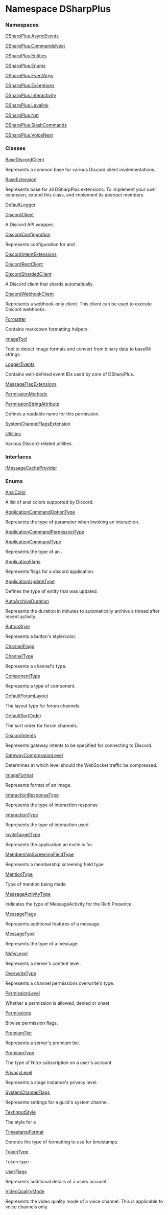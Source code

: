 # Namespace DSharpPlus

### Namespaces

[DSharpPlus.AsyncEvents](DSharpPlus.AsyncEvents.md)

[DSharpPlus.CommandsNext](DSharpPlus.CommandsNext.md)

[DSharpPlus.Entities](DSharpPlus.Entities.md)

[DSharpPlus.Enums](DSharpPlus.Enums.md)

[DSharpPlus.EventArgs](DSharpPlus.EventArgs.md)

[DSharpPlus.Exceptions](DSharpPlus.Exceptions.md)

[DSharpPlus.Interactivity](DSharpPlus.Interactivity.md)

[DSharpPlus.Lavalink](DSharpPlus.Lavalink.md)

[DSharpPlus.Net](DSharpPlus.Net.md)

[DSharpPlus.SlashCommands](DSharpPlus.SlashCommands.md)

[DSharpPlus.VoiceNext](DSharpPlus.VoiceNext.md)

### Classes

[BaseDiscordClient](DSharpPlus.BaseDiscordClient.md)

Represents a common base for various Discord client implementations.

[BaseExtension](DSharpPlus.BaseExtension.md)

Represents base for all DSharpPlus extensions. To implement your own extension, extend this class, and implement its abstract members.

[DefaultLogger](DSharpPlus.DefaultLogger.md)

[DiscordClient](DSharpPlus.DiscordClient.md)

A Discord API wrapper.

[DiscordConfiguration](DSharpPlus.DiscordConfiguration.md)

Represents configuration for <xref href="DSharpPlus.DiscordClient" data-throw-if-not-resolved="false"></xref> and <xref href="DSharpPlus.DiscordShardedClient" data-throw-if-not-resolved="false"></xref>.

[DiscordIntentExtensions](DSharpPlus.DiscordIntentExtensions.md)

[DiscordRestClient](DSharpPlus.DiscordRestClient.md)

[DiscordShardedClient](DSharpPlus.DiscordShardedClient.md)

A Discord client that shards automatically.

[DiscordWebhookClient](DSharpPlus.DiscordWebhookClient.md)

Represents a webhook-only client. This client can be used to execute Discord webhooks.

[Formatter](DSharpPlus.Formatter.md)

Contains markdown formatting helpers.

[ImageTool](DSharpPlus.ImageTool.md)

Tool to detect image formats and convert from binary data to base64 strings.

[LoggerEvents](DSharpPlus.LoggerEvents.md)

Contains well-defined event IDs used by core of DSharpPlus.

[MessageFlagExtensions](DSharpPlus.MessageFlagExtensions.md)

[PermissionMethods](DSharpPlus.PermissionMethods.md)

[PermissionStringAttribute](DSharpPlus.PermissionStringAttribute.md)

Defines a readable name for this permission.

[SystemChannelFlagsExtension](DSharpPlus.SystemChannelFlagsExtension.md)

[Utilities](DSharpPlus.Utilities.md)

Various Discord-related utilities.

### Interfaces

[IMessageCacheProvider](DSharpPlus.IMessageCacheProvider.md)

### Enums

[AnsiColor](DSharpPlus.AnsiColor.md)

A list of ansi colors supported by Discord.

[ApplicationCommandOptionType](DSharpPlus.ApplicationCommandOptionType.md)

Represents the type of parameter when invoking an interaction.

[ApplicationCommandPermissionType](DSharpPlus.ApplicationCommandPermissionType.md)

[ApplicationCommandType](DSharpPlus.ApplicationCommandType.md)

Represents the type of an <xref href="DSharpPlus.Entities.DiscordApplicationCommand" data-throw-if-not-resolved="false"></xref>.

[ApplicationFlags](DSharpPlus.ApplicationFlags.md)

Represents flags for a discord application.

[ApplicationUpdateType](DSharpPlus.ApplicationUpdateType.md)

Defines the type of entity that was updated.

[AutoArchiveDuration](DSharpPlus.AutoArchiveDuration.md)

Represents the duration in minutes to automatically archive a thread after recent activity.

[ButtonStyle](DSharpPlus.ButtonStyle.md)

Represents a button's style/color.

[ChannelFlags](DSharpPlus.ChannelFlags.md)

[ChannelType](DSharpPlus.ChannelType.md)

Represents a channel's type.

[ComponentType](DSharpPlus.ComponentType.md)

Represents a type of component.

[DefaultForumLayout](DSharpPlus.DefaultForumLayout.md)

The layout type for forum channels.

[DefaultSortOrder](DSharpPlus.DefaultSortOrder.md)

The sort order for forum channels.

[DiscordIntents](DSharpPlus.DiscordIntents.md)

Represents gateway intents to be specified for connecting to Discord.

[GatewayCompressionLevel](DSharpPlus.GatewayCompressionLevel.md)

Determines at which level should the WebSocket traffic be compressed.

[ImageFormat](DSharpPlus.ImageFormat.md)

Represents format of an image.

[InteractionResponseType](DSharpPlus.InteractionResponseType.md)

Represents the type of interaction response

[InteractionType](DSharpPlus.InteractionType.md)

Represents the type of interaction used.

[InviteTargetType](DSharpPlus.InviteTargetType.md)

Represents the application an invite is for.

[MembershipScreeningFieldType](DSharpPlus.MembershipScreeningFieldType.md)

Represents a membership screening field type

[MentionType](DSharpPlus.MentionType.md)

Type of mention being made

[MessageActivityType](DSharpPlus.MessageActivityType.md)

Indicates the type of MessageActivity for the Rich Presence.

[MessageFlags](DSharpPlus.MessageFlags.md)

Represents additional features of a message.

[MessageType](DSharpPlus.MessageType.md)

Represents the type of a message.

[NsfwLevel](DSharpPlus.NsfwLevel.md)

Represents a server's content level.

[OverwriteType](DSharpPlus.OverwriteType.md)

Represents a channel permissions overwrite's type.

[PermissionLevel](DSharpPlus.PermissionLevel.md)

Whether a permission is allowed, denied or unset

[Permissions](DSharpPlus.Permissions.md)

Bitwise permission flags.

[PremiumTier](DSharpPlus.PremiumTier.md)

Represents a server's premium tier.

[PremiumType](DSharpPlus.PremiumType.md)

The type of Nitro subscription on a user's account.

[PrivacyLevel](DSharpPlus.PrivacyLevel.md)

Represents a stage instance's privacy level.

[SystemChannelFlags](DSharpPlus.SystemChannelFlags.md)

Represents settings for a guild's system channel.

[TextInputStyle](DSharpPlus.TextInputStyle.md)

The style for a <xref href="DSharpPlus.Entities.TextInputComponent" data-throw-if-not-resolved="false"></xref>

[TimestampFormat](DSharpPlus.TimestampFormat.md)

Denotes the type of formatting to use for timestamps.

[TokenType](DSharpPlus.TokenType.md)

Token type

[UserFlags](DSharpPlus.UserFlags.md)

Represents additional details of a users account.

[VideoQualityMode](DSharpPlus.VideoQualityMode.md)

Represents the video quality mode of a voice channel. This is applicable to voice channels only.

